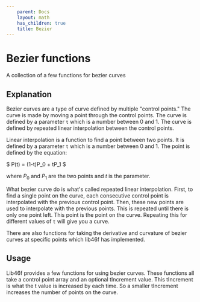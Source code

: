 ```yaml
---
    parent: Docs
    layout: math
    has_children: true
    title: Bezier
---
```

# Bezier functions
A collection of a few functions for bezier curves

## Explanation
Bezier curves are a type of curve defined by multiple "control points." The curve is made by moving a point through the control points. The curve is defined by a parameter `t` which is a number between 0 and 1. The curve is defined by repeated linear interpolation between the control points.

Linear interpolation is a function to find a point between two points. It is defined by a parameter `t` which is a number between 0 and 1. The point is defined by the equation:

$ P(t) = (1-t)P_0 + tP_1 $

where $P_0$ and $P_1$ are the two points and $t$ is the parameter.

What bezier curve do is what's called repeated linear interpolation. First, to find a single point on the curve, each consecutive control point is interpolated with the previous control point. Then, these new points are used to interpolate with the previous points. This is repeated until there is only one point left. This point is the point on the curve. Repeating this for different values of `t` will give you a curve.

There are also functions for taking the derivative and curvature of bezier curves at specific points which lib46f has implemented. 

## Usage
Lib46f provides a few functions for using bezier curves. These functions all take a control point array and an optional tIncrement value. This tIncrement is what the t value is increased by each time. So a smaller tIncrement increases the number of points on the curve. 
